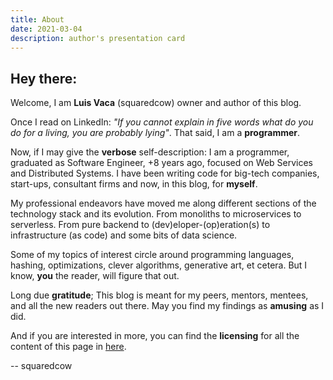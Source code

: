 ```yaml
---
title: About
date: 2021-03-04
description: author's presentation card
---
```


## Hey there:
Welcome, I am **Luis Vaca** (squaredcow) owner and author of this blog.

Once I read on LinkedIn: _"If you cannot explain in five words what do you do for a living, you are probably lying"_. 
That said, I am a **programmer**. 

Now, if I may give the **verbose** self-description: I am a programmer, graduated as 
Software Engineer, +8 years ago, focused on Web Services and Distributed Systems. 
I have been writing code for big-tech companies, start-ups, consultant firms 
and now, in this blog, for **myself**.

My professional endeavors have moved me along different sections of the technology
stack and its evolution. From monoliths to microservices to serverless. From pure 
backend to (dev)eloper-(op)eration(s) to infrastructure (as code) and some bits 
of data science.

Some of my topics of interest circle around programming languages, hashing, 
optimizations, clever algorithms, generative art, et cetera. But I know, **you** the reader, will figure that out.

Long due **gratitude**; This blog is meant for my peers, mentors, mentees, and all the new readers out there. 
May you find my findings as **amusing** as I did. 

And if you are interested in more, you can find the **licensing** for all the content 
of this page in [here](https://squaredcow.dev/license).

-- squaredcow

